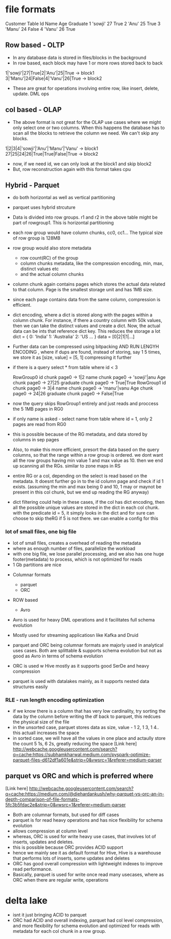 # file formats

Customer Table
Id      Name        Age    Graduate
1       'sowji'     27      True
2       'Anu'       25      True
3       'Manu'      24      False
4       'Vanu'      26      True

## Row based - OLTP 
- In any database data is stored in files/blocks in the background
- In row based, each block may have 1 or more rows stored back to back 

1|'sowji'|27|True|2|'Anu'|25|True -> block1
3|'Manu'|24|False|4|'Vanu'|26|True -> block2

- These are great for operations involving entire row, like insert, delete, update. DML ops

## col based - OLAP 
- The above format is not great for the OLAP use cases where we might only select one or two columns. When this happens the database has to scan all the blocks to retrieve the column we need. We can't skip any blocks.

1|2|3|4|'sowji'|'Anu'|'Manu'|'Vanu' -> block1
27|25|24|26|True|True|False|True -> block2 

- now, if we need id, we can only look at the block1 and skip block2
- But, row reconstruction again with this format takes cpu 

## Hybrid - Parquet
- do both horizontal as well as vertical partitioning 
- parquet uses hybrid strcuture 
- Data is divided into row groups. r1 and r2 in the above table might be part of rowgroup1. This is horizontal partitioning 
- each row group would have column chunks, cc0, cc1... The typical size of row group is 128MB
- row group would also store metadata 
  - row count(RC) of the group  
  - column chunks metadata, like the compression encoding, min, max, distinct values etc
  - and the actual column chunks
- column chunk again contains pages which stores the actual data related to that column. Page is the smallest storage unit and has 1MB size.
- since each page contains data from the same column, compression is efficient.
- dict encoding, where a dict is stored along with the pages within a column chunk. For instance, if there a country column with 50k values, then we can take the distinct values and create a dict. Now, the actual data can be ints that reference dict key. This reduces the storage a lot 
        dict = {
            0: 'India'
            1: 'Australia'
            2: 'US ...
        }
        data = [0|2|1|1|...]
- Further data can be compressed using bitpacking AND RUN LENGYH ENCODING , where if dups are found, instead of storing, say 1 5 times, we store it as [size, value] = [5, 1] compressing it further 
- if there is a query 
    select * from table where id < 3

    RowGroup0 
        id chunk 
            page0 -> 1|2
        name chunk 
            page0 -> 'sowji'|anu
        Age chunk 
            page0 -> 27|25
        graduate chunk 
            page0 ->  True|True
    RowGroup1
        id chunk 
            page0 -> 3|4
        name chunk 
            page0 -> 'manu'|vanu
        Age chunk 
            page0 -> 24|26
        graduate chunk 
            page0 ->  False|True

- now the query skips RowGroup1 entirely and just reads and proccess the 5 1MB  pages in RG0
- if only name is asked - select name from table where id = 1, only 2 pages are read from RG0 
- this is possible because of the RG metadata, and data stored by columns in sep pages
- Also, to make this more efficient, presort the data based on the query columns, so that the range within a row group is ordered. we dont want all the row groups having min value 1 and max value as 10. then we end up scanning all the RGs. similar to zone maps in RS
- entire RG or a col, depending on the select is read based on the metadata. It doesnt further go in to the id column page and check if id 1 exists. (assuming the min and max being 0 and 10, 1 may or maynot be present in this col chunk, but we end up reading the RG anyway)
- dict filtering could help in these cases, if the col has dict encoding, then all the possible unique values are stored in the dict in each col chunk. with the predicate id = 5, it simply looks in the dict and for sure can choose to skip theRG if 5 is not there. we can enable a config for this

### lot of small files, one big file 
- lot of small files, creates a overhead of reading the metadata
- where as enough number of files, parallelize the workload
- with one big file, we lose parallel processing, and we also has one huge footer(metadata) to process, which is not optimized for reads
- 1 Gb partitions are nice
 

* Columnar formats
  - parquet 
  - ORC 

* ROW based 
  - Avro 

- Avro is used for heavy DML operations and it facilitates full schema evolution 
- Mostly used for streaming applicatiosn like Kafka and Druid 

- parquet and ORC being columnar formats are majorly used in analytical uses cases. Both are splittable & supports schema evolution but not as good as Avro in terms of schema evolution
- ORC is used w Hive mostly as it supports good SerDe and heavy compression 
- parquet is used with datalakes mainly, as it supports nested data structures easily

### RLE - run length encoding optimization
- if we know there is a column that has very low cardinality, try sorting the data by the column before writing the df back to parquet, this redcues the physical size of the file
- in the unsorted case, parquet stores data as size, value - 1 2, 1 3, 1 4.. this actuall increases the space
- in sorted case, we will have all the values in one place and actaully store the count 5 1s, 6 2s, greatly reducing the space 
[Link here] http://webcache.googleusercontent.com/search?q=cache:https://subhamkharwal.medium.com/pyspark-optimize-parquet-files-d612df1a601e&strip=0&vwsrc=1&referer=medium-parser


## parquet vs ORC and which is preferred where 
[Link here] http://webcache.googleusercontent.com/search?q=cache:https://medium.com/@diehardankush/why-parquet-vs-orc-an-in-depth-comparison-of-file-formats-5fc3b5fdac2e&strip=0&vwsrc=1&referer=medium-parser

- Both are columnar formats, but used for diff cases
- parquet is for read heavy operations and has nice flexibility for schema evolution
- allows compression at column level
- whereas, ORC is used for write heavy use cases, that involves lot of inserts, updates and deletes. 
- this is possible because ORC provides ACID support 
- hence we mainly see it as default format for Hive, Hive is a warehouse that performs lots of inserts, some updates and deletes
- ORC has good overall compression with lightweight indexes to improve read performance.
- Basically, parquet is used for write once read many usecases, where as ORC when there are regular write, operations


# delta lake 
- isnt it just bringing ACID to parquet
- ORC had ACID and overall indexing, parquet had col level compression, and more flexibility for schema evolution and optimized for reads with metadata for each col chunk in a row group.